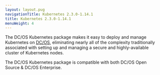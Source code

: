 ```yaml
---
layout: layout.pug
navigationTitle: Kubernetes 2.3.0-1.14.1
title: Kubernetes 2.3.0-1.14.1
menuWeight: 4
---
```


The DC/OS Kubernetes package makes it easy to deploy and manage Kubernetes on [DC/OS](https://mesosphere.com/product/), eliminating nearly all of the complexity traditionally associated with setting up and managing a secure and highly-available cluster of Kubernetes nodes.

The DC/OS Kubernetes package is compatible with both DC/OS Open Source & DC/OS Enterprise.

